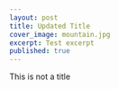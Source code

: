 ```yaml
---
layout: post
title: Updated Title
cover_image: mountain.jpg
excerpt: Test excerpt
published: true
---
```


This is not a title 